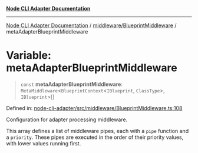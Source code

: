 [**Node CLI Adapter Documentation**](../../../README.md)

***

[Node CLI Adapter Documentation](../../../README.md) / [middleware/BlueprintMiddleware](../README.md) / metaAdapterBlueprintMiddleware

# Variable: metaAdapterBlueprintMiddleware

> `const` **metaAdapterBlueprintMiddleware**: `MetaMiddleware`\<`BlueprintContext`\<`IBlueprint`, `ClassType`\>, `IBlueprint`\>[]

Defined in: [node-cli-adapter/src/middleware/BlueprintMiddleware.ts:108](https://github.com/stonemjs/node-cli-adapter/blob/942602ba5f120245f6f1f4ea802cbd5e86b9d774/src/middleware/BlueprintMiddleware.ts#L108)

Configuration for adapter processing middleware.

This array defines a list of middleware pipes, each with a `pipe` function and a `priority`.
These pipes are executed in the order of their priority values, with lower values running first.
